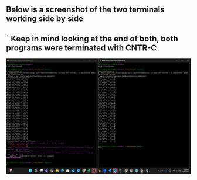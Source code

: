 ## Below is a screenshot of the two terminals working side by side
` Keep in mind looking at the end of both, both programs were terminated with CNTR-C
---
![](https://github.com/AnotherAnotherAustin/repotime/blob/main/Lab5terminal.png)
